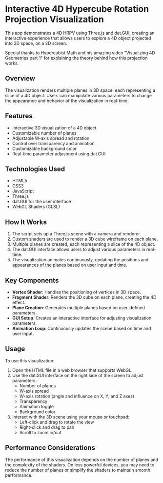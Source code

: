 # Interactive 4D Hypercube Rotation Projection Visualization

This app demonstrates a 4D HRPV using Three.js and dat.GUI, creating an interactive experience that allows users to explore a 4D object projected into 3D space, on a 2D screen.

Special thanks to Hypercubist Math and his amazing video "Visualizing 4D Geometries part 1" for explaining the theory behind how this projection works. 

## Overview

The visualization renders multiple planes in 3D space, each representing a slice of a 4D object. Users can manipulate various parameters to change the appearance and behavior of the visualization in real-time.

## Features

- Interactive 3D visualization of a 4D object
- Customizable number of planes
- Adjustable W-axis spread and rotation
- Control over transparency and animation
- Customizable background color
- Real-time parameter adjustment using dat.GUI

## Technologies Used

- HTML5
- CSS3
- JavaScript
- Three.js
- dat.GUI for the user interface
- WebGL Shaders (GLSL) 

## How It Works

1. The script sets up a Three.js scene with a camera and renderer.
2. Custom shaders are used to render a 3D cube wireframe on each plane.
3. Multiple planes are created, each representing a slice of the 4D object.
4. The dat.GUI interface allows users to adjust various parameters in real-time.
5. The visualization animates continuously, updating the positions and appearances of the planes based on user input and time.

## Key Components

- **Vertex Shader**: Handles the positioning of vertices in 3D space.
- **Fragment Shader**: Renders the 3D cube on each plane, creating the 4D effect.
- **Plane Creation**: Generates multiple planes based on user-defined parameters.
- **GUI Setup**: Creates an interactive interface for adjusting visualization parameters.
- **Animation Loop**: Continuously updates the scene based on time and user input.

## Usage

To use this visualization:

1. Open the HTML file in a web browser that supports WebGL.
2. Use the dat.GUI interface on the right side of the screen to adjust parameters:
   - Number of planes
   - W-axis spread
   - W-axis rotation (angle and influence on X, Y, and Z axes)
   - Transparency
   - Animation toggle
   - Background color
3. Interact with the 3D scene using your mouse or touchpad:
   - Left-click and drag to rotate the view
   - Right-click and drag to pan
   - Scroll to zoom in/out

## Performance Considerations

The performance of this visualization depends on the number of planes and the complexity of the shaders. On less powerful devices, you may need to reduce the number of planes or simplify the shaders to maintain smooth performance.

